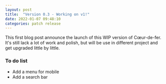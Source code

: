 ```yaml
---
layout: post
title:  "Version 0.3 - Working on v1!"
date: 2022-01-07 09:48:10
categories: patch release
---
```

This first blog post announce the launch of this WIP version of Cœur-de-fer. It's still lack a lot of work and polish, but will be use in different project and get upgraded little by little.

### To do list
- Add a menu for mobile
- Add a search bar
